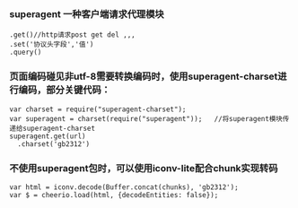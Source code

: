### superagent 一种客户端请求代理模块

    .get()//http请求post get del ,,,
    .set('协议头字段','值')
    .query()

### 页面编码碰见非utf-8需要转换编码时，使用superagent-charset进行编码，部分关键代码：

    var charset = require("superagent-charset");
    var superagent = charset(require("superagent"));   //将superagent模块传递给superagent-charset
    superagent.get(url)
      .charset('gb2312')          

### 不使用superagent包时，可以使用iconv-lite配合chunk实现转码
    var html = iconv.decode(Buffer.concat(chunks), 'gb2312');
    var $ = cheerio.load(html, {decodeEntities: false});
